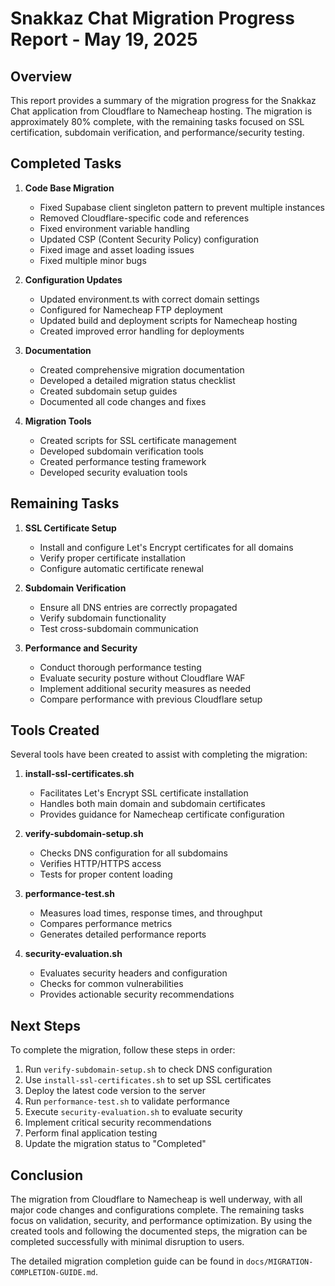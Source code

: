 # Snakkaz Chat Migration Progress Report - May 19, 2025

## Overview

This report provides a summary of the migration progress for the Snakkaz Chat application from Cloudflare to Namecheap hosting. The migration is approximately 80% complete, with the remaining tasks focused on SSL certification, subdomain verification, and performance/security testing.

## Completed Tasks

1. **Code Base Migration**
   - Fixed Supabase client singleton pattern to prevent multiple instances
   - Removed Cloudflare-specific code and references
   - Fixed environment variable handling
   - Updated CSP (Content Security Policy) configuration
   - Fixed image and asset loading issues
   - Fixed multiple minor bugs

2. **Configuration Updates**
   - Updated environment.ts with correct domain settings
   - Configured for Namecheap FTP deployment
   - Updated build and deployment scripts for Namecheap hosting
   - Created improved error handling for deployments

3. **Documentation**
   - Created comprehensive migration documentation
   - Developed a detailed migration status checklist
   - Created subdomain setup guides
   - Documented all code changes and fixes

4. **Migration Tools**
   - Created scripts for SSL certificate management
   - Developed subdomain verification tools
   - Created performance testing framework
   - Developed security evaluation tools

## Remaining Tasks

1. **SSL Certificate Setup**
   - Install and configure Let's Encrypt certificates for all domains
   - Verify proper certificate installation
   - Configure automatic certificate renewal

2. **Subdomain Verification**
   - Ensure all DNS entries are correctly propagated
   - Verify subdomain functionality
   - Test cross-subdomain communication

3. **Performance and Security**
   - Conduct thorough performance testing
   - Evaluate security posture without Cloudflare WAF
   - Implement additional security measures as needed
   - Compare performance with previous Cloudflare setup

## Tools Created

Several tools have been created to assist with completing the migration:

1. **install-ssl-certificates.sh**
   - Facilitates Let's Encrypt SSL certificate installation
   - Handles both main domain and subdomain certificates
   - Provides guidance for Namecheap certificate configuration

2. **verify-subdomain-setup.sh**
   - Checks DNS configuration for all subdomains
   - Verifies HTTP/HTTPS access
   - Tests for proper content loading

3. **performance-test.sh**
   - Measures load times, response times, and throughput
   - Compares performance metrics
   - Generates detailed performance reports

4. **security-evaluation.sh**
   - Evaluates security headers and configuration
   - Checks for common vulnerabilities
   - Provides actionable security recommendations

## Next Steps

To complete the migration, follow these steps in order:

1. Run `verify-subdomain-setup.sh` to check DNS configuration
2. Use `install-ssl-certificates.sh` to set up SSL certificates
3. Deploy the latest code version to the server
4. Run `performance-test.sh` to validate performance
5. Execute `security-evaluation.sh` to evaluate security
6. Implement critical security recommendations
7. Perform final application testing
8. Update the migration status to "Completed"

## Conclusion

The migration from Cloudflare to Namecheap is well underway, with all major code changes and configurations complete. The remaining tasks focus on validation, security, and performance optimization. By using the created tools and following the documented steps, the migration can be completed successfully with minimal disruption to users.

The detailed migration completion guide can be found in `docs/MIGRATION-COMPLETION-GUIDE.md`.

